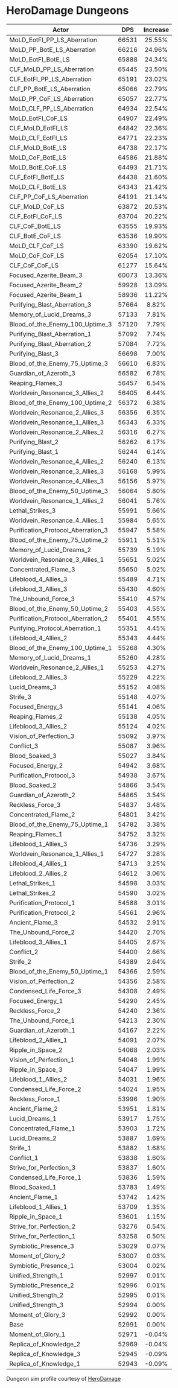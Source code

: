 # HeroDamage Dungeons
| Actor | DPS | Increase |
|---|:---:|:---:|
|MoLD_EotFI_PP_LS_Aberration|66531|25.55%|
|MoLD_PP_BotE_LS_Aberration|66216|24.96%|
|MoLD_EotFI_BotE_LS|65888|24.34%|
|CLF_MoLD_PP_LS_Aberration|65445|23.50%|
|CLF_EotFI_PP_LS_Aberration|65191|23.02%|
|CLF_PP_BotE_LS_Aberration|65066|22.79%|
|MoLD_PP_CoF_LS_Aberration|65057|22.77%|
|MoLD_CLF_PP_LS_Aberration|64934|22.54%|
|MoLD_EotFI_CoF_LS|64907|22.49%|
|CLF_MoLD_EotFI_LS|64842|22.36%|
|MoLD_CLF_EotFI_LS|64771|22.23%|
|CLF_MoLD_BotE_LS|64738|22.17%|
|MoLD_CoF_BotE_LS|64586|21.88%|
|MoLD_BotE_CoF_LS|64493|21.71%|
|CLF_EotFI_BotE_LS|64438|21.60%|
|MoLD_CLF_BotE_LS|64343|21.42%|
|CLF_PP_CoF_LS_Aberration|64191|21.14%|
|CLF_MoLD_CoF_LS|63872|20.53%|
|CLF_EotFI_CoF_LS|63704|20.22%|
|CLF_CoF_BotE_LS|63555|19.93%|
|CLF_BotE_CoF_LS|63536|19.90%|
|MoLD_CLF_CoF_LS|63390|19.62%|
|MoLD_CoF_CoF_LS|62054|17.10%|
|CLF_CoF_CoF_LS|61277|15.64%|
|Focused_Azerite_Beam_3|60073|13.36%|
|Focused_Azerite_Beam_2|59928|13.09%|
|Focused_Azerite_Beam_1|58936|11.22%|
|Purifying_Blast_Aberration_3|57664|8.82%|
|Memory_of_Lucid_Dreams_3|57133|7.81%|
|Blood_of_the_Enemy_100_Uptime_3|57120|7.79%|
|Purifying_Blast_Aberration_1|57092|7.74%|
|Purifying_Blast_Aberration_2|57084|7.72%|
|Purifying_Blast_3|56698|7.00%|
|Blood_of_the_Enemy_75_Uptime_3|56610|6.83%|
|Guardian_of_Azeroth_3|56582|6.78%|
|Reaping_Flames_3|56457|6.54%|
|Worldvein_Resonance_3_Allies_2|56405|6.44%|
|Blood_of_the_Enemy_100_Uptime_2|56372|6.38%|
|Worldvein_Resonance_2_Allies_3|56356|6.35%|
|Worldvein_Resonance_1_Allies_3|56343|6.33%|
|Worldvein_Resonance_2_Allies_2|56316|6.27%|
|Purifying_Blast_2|56262|6.17%|
|Purifying_Blast_1|56244|6.14%|
|Worldvein_Resonance_4_Allies_2|56240|6.13%|
|Worldvein_Resonance_3_Allies_3|56168|5.99%|
|Worldvein_Resonance_4_Allies_3|56156|5.97%|
|Blood_of_the_Enemy_50_Uptime_3|56064|5.80%|
|Worldvein_Resonance_1_Allies_2|56041|5.76%|
|Lethal_Strikes_3|55991|5.66%|
|Worldvein_Resonance_4_Allies_1|55984|5.65%|
|Purification_Protocol_Aberration_3|55947|5.58%|
|Blood_of_the_Enemy_75_Uptime_2|55911|5.51%|
|Memory_of_Lucid_Dreams_2|55739|5.19%|
|Worldvein_Resonance_3_Allies_1|55651|5.02%|
|Concentrated_Flame_3|55650|5.02%|
|Lifeblood_4_Allies_3|55489|4.71%|
|Lifeblood_3_Allies_3|55430|4.60%|
|The_Unbound_Force_3|55410|4.57%|
|Blood_of_the_Enemy_50_Uptime_2|55403|4.55%|
|Purification_Protocol_Aberration_2|55401|4.55%|
|Purifying_Protocol_Aberration_1|55351|4.45%|
|Lifeblood_4_Allies_2|55343|4.44%|
|Blood_of_the_Enemy_100_Uptime_1|55268|4.30%|
|Memory_of_Lucid_Dreams_1|55260|4.28%|
|Worldvein_Resonance_2_Allies_1|55253|4.27%|
|Lifeblood_2_Allies_3|55229|4.22%|
|Lucid_Dreams_3|55152|4.08%|
|Strife_3|55148|4.07%|
|Focused_Energy_3|55141|4.06%|
|Reaping_Flames_2|55138|4.05%|
|Lifeblood_3_Allies_2|55124|4.02%|
|Vision_of_Perfection_3|55092|3.97%|
|Conflict_3|55087|3.96%|
|Blood_Soaked_3|55027|3.84%|
|Focused_Energy_2|54942|3.68%|
|Purification_Protocol_3|54938|3.67%|
|Blood_Soaked_2|54866|3.54%|
|Guardian_of_Azeroth_2|54865|3.54%|
|Reckless_Force_3|54837|3.48%|
|Concentrated_Flame_2|54801|3.42%|
|Blood_of_the_Enemy_75_Uptime_1|54782|3.38%|
|Reaping_Flames_1|54752|3.32%|
|Lifeblood_1_Allies_3|54736|3.29%|
|Worldvein_Resonance_1_Allies_1|54727|3.28%|
|Lifeblood_4_Allies_1|54713|3.25%|
|Lifeblood_2_Allies_2|54612|3.06%|
|Lethal_Strikes_1|54598|3.03%|
|Lethal_Strikes_2|54590|3.02%|
|Purification_Protocol_1|54588|3.01%|
|Purification_Protocol_2|54561|2.96%|
|Ancient_Flame_3|54532|2.91%|
|The_Unbound_Force_2|54420|2.70%|
|Lifeblood_3_Allies_1|54405|2.67%|
|Conflict_2|54400|2.66%|
|Strife_2|54389|2.64%|
|Blood_of_the_Enemy_50_Uptime_1|54366|2.59%|
|Vision_of_Perfection_2|54356|2.58%|
|Condensed_Life_Force_3|54308|2.49%|
|Focused_Energy_1|54290|2.45%|
|Reckless_Force_2|54240|2.36%|
|The_Unbound_Force_1|54213|2.30%|
|Guardian_of_Azeroth_1|54167|2.22%|
|Lifeblood_2_Allies_1|54091|2.07%|
|Ripple_in_Space_2|54068|2.03%|
|Vision_of_Perfection_1|54048|1.99%|
|Ripple_in_Space_3|54047|1.99%|
|Lifeblood_1_Allies_2|54031|1.96%|
|Condensed_Life_Force_2|54024|1.95%|
|Reckless_Force_1|53996|1.90%|
|Ancient_Flame_2|53951|1.81%|
|Lucid_Dreams_1|53917|1.75%|
|Concentrated_Flame_1|53903|1.72%|
|Lucid_Dreams_2|53887|1.69%|
|Strife_1|53882|1.68%|
|Conflict_1|53838|1.60%|
|Strive_for_Perfection_3|53837|1.60%|
|Condensed_Life_Force_1|53836|1.59%|
|Blood_Soaked_1|53783|1.49%|
|Ancient_Flame_1|53742|1.42%|
|Lifeblood_1_Allies_1|53709|1.35%|
|Ripple_in_Space_1|53601|1.15%|
|Strive_for_Perfection_2|53276|0.54%|
|Strive_for_Perfection_1|53258|0.50%|
|Symbiotic_Presence_3|53029|0.07%|
|Moment_of_Glory_2|53007|0.03%|
|Symbiotic_Presence_1|53004|0.02%|
|Unified_Strength_1|52997|0.01%|
|Symbiotic_Presence_2|52996|0.01%|
|Unified_Strength_2|52995|0.01%|
|Unified_Strength_3|52994|0.00%|
|Moment_of_Glory_3|52992|0.00%|
|Base|52991|0.00%|
|Moment_of_Glory_1|52971|-0.04%|
|Replica_of_Knowledge_2|52969|-0.04%|
|Replica_of_Knowledge_3|52945|-0.09%|
|Replica_of_Knowledge_1|52943|-0.09%|

 Dungeon sim profile courtesy of [HeroDamage](https://www.herodamage.com/)